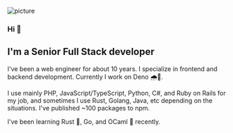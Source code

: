![picture](https://github.com/freelancelife/freelancelife/blob/main/111.png) <br />

### Hi 👋

## I'm a Senior Full Stack developer

I've been a web engineer for about 10 years. I specialize in frontend and backend development. Currently I work on Deno 🌧🦕.

I use mainly PHP, JavaScript/TypeScript, Python, C#, and Ruby on Rails for my job, and sometimes I use Rust, Golang, Java, etc depending on the situations. I've published ~100 packages to npm.

I've been learning Rust 🦀, Go, and OCaml 🐪 recently.
<!-- 
 <br />
 
![picture](https://github.com/freelancelife/freelancelife/blob/main/o1xpsU2.gif) <br />
 -->
